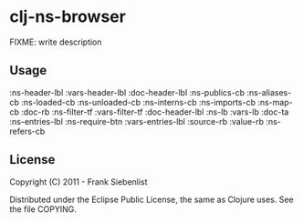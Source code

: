 # clj-ns-browser

FIXME: write description

## Usage

:ns-header-lbl
:vars-header-lbl
:doc-header-lbl
:ns-publics-cb
:ns-aliases-cb
:ns-loaded-cb
:ns-unloaded-cb
:ns-interns-cb
:ns-imports-cb
:ns-map-cb
:doc-rb
:ns-filter-tf
:vars-filter-tf
:doc-header-lbl
:ns-lb
:vars-lb
:doc-ta
:ns-entries-lbl
:ns-require-btn
:vars-entries-lbl
:source-rb
:value-rb
:ns-refers-cb


## License

Copyright (C) 2011 - Frank Siebenlist

Distributed under the Eclipse Public License, the same as Clojure
uses. See the file COPYING.
